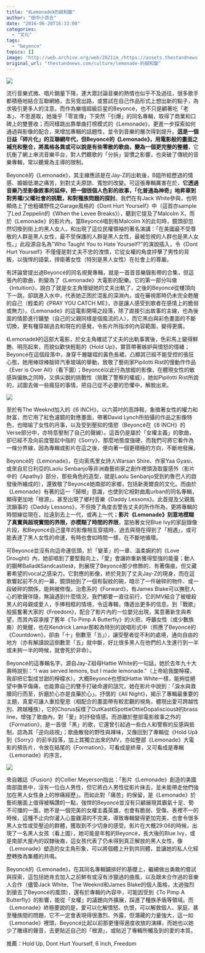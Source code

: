 ```yaml
---
title: "《Lemonade》的甜和酸"
author: "田中小百合"
date: "2016-06-20T16:33:00"
categories:
  - "文化"
tags:
  - "beyonce"
topics: []
image: "http://web.archive.org/web/2021im_/https://assets.thestandnews.com/media/photos/Beyonce-Lemonade-compressed_DqTNt.jpg"
original_url: "thestandnews.com/culture/lemonade-的甜和酸"
---
```

![](http://web.archive.org/web/2021im_/https://assets.thestandnews.com/media/photos/Beyonce-Lemonade-compressed_DqTNt.jpg)

流行音樂式微、唱片銷量下降，連大眾討論音樂的熱情也似乎不及過往，很多歌手都積極地結合互聯網絡，去另覓出路，或嘗試在自己作品形式上想出新的點子，為求吸引更多人的注意。而作為樂壇超級巨星的Beyoncé，也不只是顧著吃「老本」、不思進取，她幾乎「零宣傳」下突然「引爆」的同名專輯，取得了商業和口碑上的雙豐收；而同樣跳出靠單曲打榜模式的《Lemonade》，更進一步探索如何通過與影像的配合，來增加專輯的話題性，並令到音樂的層次得到提升。**這是一個日益「碎片化」的互聯網年代，但Beyoncé的《Lemonade》，用電影般的畫面之補充和整合，將風格各異或可以說是有些零散的歌曲，變為一個更完整的整體**，它抗衡了網上串流音樂平台，對人們聽歌的「分拆」習慣之影響，也突破了傳統的音樂專輯，常以聽覺為主導的限制。

Beyoncé的《Lemonade》，其主線應該是在Jay-Z的出軌後，B姐所經歷過的情感、婚姻低潮之痛苦，到對丈夫原諒、寬恕的改變。可這張專輯厲害在於，**它透過音樂乃至影像敘事的延伸，把一個很個人色彩的故事，「化普通為神奇」地昇華到對男權/父權社會的挑戰，和對種族問題的探討**。我們在有Jack White參與，也明顯烙上了他粗礪野性之Garage風格的《Dont Hurt Yourself》中（這首亦sample了Led Zeppelin的《When the Levee Breaks》），聽到它提及了Malcolm X，而於《Lemonade》的影片內，當Beyoncé唱到有Malcolm X的此句時，鏡頭卻忽然切換到街上的黑人女人，和出現了這位民權領袖的著名演講：「在美國最不受尊敬的人群是黑人女性，最不受保護的人群是黑人女性，最被忽視的人群也是黑人女性。」此段源自名為"Who Taught You to Hate Yourself?"的演說插入，令《Dont Hurt Yourself》不僅僅是對丈夫不忠的洩憤，它從女權的角度抨擊了男性的背叛，以強悍的語氣，捍衛著女性（特別是黑人女性）在社會上的尊嚴。

有評論曾提出過Beyoncé的同名視覺專輯，就是一首首音樂錄影帶的合集，但這張內的歌曲，則變為了《Lemonade》大電影的配樂。它的第一部分叫做《Intuition》，說白了就是女主角懷疑她的丈夫出軌了，之後的Beyoncé從樓頂向下一跳，卻跳進入水中，代表她正困於混亂的深淵內，或在審視那時仍未完全甦醒的自己（輕柔的《PRAY YOU CATCH ME》，亦是讓人感受到歌者在感情上的脆弱或無力）。《Lemonade》的這電影開場之段落，除了直接引出故事的主線，也為後面的情節進行鋪墊（自己的父親同樣是個風流的人），而它黑白與彩色畫面的不斷切換，更有種穿越過去和現在的感覺，令影片所指涉的內容範圍，變得更廣。

《Lemonade》的這部大電影，於女主角確認了丈夫的出軌事實後，色彩馬上變得鮮艷、明亮起來，而貌似歡快輕鬆的《Hold Up》，實質帶著嫉妒與憤怒的情緒；Beyoncé在這個段落中，身穿千層皺褶的黃色長裙，凸顯其已經不能受控的張狂心態，她用棒球棒敲碎汽車玻璃的舉動，致敬了藝術家Pipilotti Rist的慢動作作品《Ever is Over All》（看下圖）；Beyoncé以此行為放縱的影像，在體現女性的敏感與偏執之同時，又俱尖銳的挑戰性（挑戰了警察的權威），她如Pipilotti Rist所說的，試圖去做一些瘋狂的事情，把自己從不必要的恐懼中，解脫出來。

![](http://web.archive.org/web/2021im_/https://assets.thestandnews.com/media/photos/002_m1r4k.jpg)

至於有The Weeknd加入的《6 INCH》，以六英吋的高踭鞋，象徵著女性的權力和財富，而它用了紅色濾鏡的對應畫面，帶著David Lynch所拍攝的作品之影像特色，也暗喻了女性的月事，以及受到壓抑的情慾（Beyoncé在《6 INCH》的Verse部分中，亦特意壓制了自己的聲線）。這首仍是屬於「女權主義」的歌曲，卻已經不及向前度豎起中指的《Sorry》，那麼地態度強硬，而我們可將它看作為一條分界線，因為專輯或影片在這之後，便向著一個更積極的方向，不斷地發展。

Beyoncé的《Lemonade》，在向索馬里女詩人Warsan Shire、作家Yaa Gyasi、或來自尼日利亞的Laolu Senbanjo等非洲裔藝術家之創作裡頭汲取靈感外（影片中的《Apathy》部分，那些角色的造型，就是Laolu Senbanjo受到約魯巴人的啟發後所繪成的），還致敬了Beyoncé她南部的家鄉，包括新奧爾良的文化。而由於《Lemonade》有著的這一「歸根」意識，也使到它相對曲風urban的同名專輯，顯得更加地「根源」，甚至出現了鄉村音樂《Daddy Lessons》。此首提及父親風流韻事的《Daddy Lessons》，不但換了角度去警告丈夫的所作所為，更將專輯的時間線從現在，拉遠到去上一代，或再上一代；**影片《Lemonade》刻意地模糊了真實與超現實間的界限，亦模糊了時間的界限**，當拍著女兒Blue Ivy的家庭錄像片段，和Beyoncé自己童年的影像相互穿插時，過去與現在得到了「相遇」，或可能表達了黑人女性的命運，有時也會如時間一樣，在不斷地循環。

可Beyoncé並沒有向這命運低頭，於「變革」的一章、溫柔婉約的《Love Drought》內，她卻唱到了要堅毅向上，「愛」會讓妳重新獲得堅強的能量；動人的鋼琴Ballad《Sandcastles》，則展現了Beyoncé那少修飾的、有著傷痕，但又藏著希望的vocal之感染力，它對應的影像，終於見到了丈夫Jay-Z的現身，而在這歌響起前不久的一幕，鏡頭拍到了一個有裂紋的碗，暗示了一件破碎的物件、或一段破碎的關係，能夠被修復。治愈系的《Forward》，有James Blake可以撫慰人心的歌聲伴隨，無論遇到什麼情況，我們都要一直往前行，它的MV結合了被槍殺黑人的母親或愛人，手捧相框的情境，令這專輯，傳遞出更多的信息。到「戰歌」般振奮著大家的《Freedom》，配合了影片內的一位嬰兒出現，寓意著新生與希望，而其內容承接了舊年《To Pimp A Butterfly》的火把，呼籲女性（或少數族裔）的覺醒，也在Kendrick Lamar那較為特別的說唱形式中（照應了Beyoncé的《Countdown》，卻由「十」倒數至「五」），讓受壓者從不利的處境，通向自由的地方（亦有解讀說這倒數至「五」就中斷，好比很多黑人在他們的人生進行到一半或未夠一半的時候，就會死於非命）。

Beyoncé的這專輯名字，源自Jay-Z祖母Hattie White的一句話，她於去年九十大壽時說到："I was served lemons, but I made lemonade."（上帝給我酸檸檬，我卻把它製成甘甜的檸檬水）。大概Beyoncé也想如Hattie White一樣，能夠從絕望中撫平傷痛，也能靠自己的雙手打破命運的詛咒，她在影片中說到：「淚水與救贖同行而至，折磨於心亦是良藥於心」。抒懷的《All Night》，揭示了專輯最重要的主題，真愛可讓人重拾聖恩（相配合的畫面帶有較宏觀的視角，體現出愛可跨越性別、跨越種族），它的Chorus採樣了OutKast《SpottieOttieDopaliscious》的brass line，增強了歌曲內，對「愛」的抒發情感。而游離於整部電影敘事之外的《Formation》，是一首很「黑」的歌，它還曾引起過一些白人和警察的反感與抵制，認為其「逆向歧視」；歌曲散發的野性與辣味，又像回到了專輯從《Hold Up》到《Sorry》的前半段落，加上其獨立出來的MV，亦如整部《Lemonade》大電影的預告片，令放在結尾的《Formation》，可看成是終章，又可看成是專輯《Lemonade》的序言。

![](http://web.archive.org/web/2021im_/https://assets.thestandnews.com/media/photos/003_PFasU.jpg)

來自雜誌《Fusion》的Collier Meyerson指出：「影片《Lemonade》創造的美國南部圖景中，沒有一位白人男性，但它將白人男性從影片抹去，並未能帶走他們強加在黑人女性身上的慘痛經歷」。而如此對「痛苦」的保留，是《Lemonade》於藝術層面上值得被稱讚的一點，強悍的Beyoncé並沒有只顧展現其霸氣十足、勢不可擋的一面，她不是一個完美的女權主義英雄，也會有脆弱、受傷、表裡不一的時候，這種不止向你灌入心靈雞湯的不完美，導致專輯變得更加完美，也會令很多黑人女性或受壓迫的群體，獲取到不少切身的感受。影片在大概29:06的時候，出現了一名黑人女孩（看上圖），她可能是年輕的Beyoncé，長大後的Blue Ivy，或是南部大屋內的奴隸後裔，這女孩代表了仍未得到真正解放的黑人女性，像《Lemonade》塑造的女主角形象，可以將個體上升到共同體，並讓她的私人化經歷轉換為集體的共鳴。

Beyoncé的《Lemonade》，在其同名專輯鋪排好的基礎上，繼續做出勇敢的嘗試與探索，這包括她肯去加入之前鮮有或沒有涉獵過的曲風，以及跟未合作過的音樂人合作（儘管Jack White、The Weeknd和James Blake的個人風格，太過強烈到搶去了Beyoncé的風頭），還有於專輯的內容中，可能因受到《To Pimp A Butterfly》的影響，能從「女權」的議題向外擴展，踩進了種族矛盾等領域。而《Lemonade》終極要說的是，愛可以化解憤怒、仇恨，可以解救個人、家庭、甚至種族間的問題，它不一定會表現得很激烈、外露，但潛藏的力量強大，這一如《Lemonade》裡頭，Beyoncé比起以前那更懂得適度收放的演繹，而她也以她少了雕琢的聲音，去更貼近自己的「根源」，或貼近了專輯所觸及到的愛的本質。

推薦：Hold Up, Dont Hurt Yourself, 6 Inch, Freedom